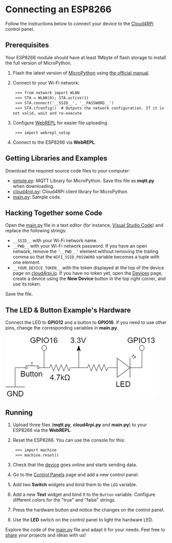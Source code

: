 # Connecting an ESP8266

Follow the instructions below to connect your device to the [Cloud4RPi](https://cloud4rpi.io) control panel.

## Prerequisites

Your ESP8266 module should have at least 1Mbyte of flash storage to install the full version of MicroPython.

1. Flash the latest version of [MicroPython](http://micropython.org/) using [the official manual](http://docs.micropython.org/en/latest/esp8266/esp8266/tutorial/intro.html#intro).
2. Connect to your Wi-Fi network:

        >>> from network import WLAN
        >>> STA = WLAN(0); STA.active(1)
        >>> STA.connect('__SSID__', '__PASSWORD__')
        >>> STA.ifconfig()  # Outputs the network configuration. If it is not valid, wait and re-execute

3. Configure [WebREPL](http://docs.micropython.org/en/latest/esp8266/esp8266/tutorial/repl.html#webrepl-a-prompt-over-wifi) for easier file uploading.

        >>> import webrepl_setup

4. Connect to the ESP8266 via **WebREPL**.

## Getting Libraries and Examples

Download the required source code files to your computer:

- [simple.py](https://github.com/micropython/micropython-lib/blob/master/umqtt.simple/umqtt/simple.py): MQTT Library for MicroPython. Save this file as **mqtt.py** when downloading.
- [cloud4rpi.py](https://github.com/cloud4rpi/cloud4rpi-esp8266-micropython/blob/master/cloud4rpi.py): Cloud4RPi client library for MicroPython.
- [main.py](https://github.com/cloud4rpi/cloud4rpi-esp8266-micropython/blob/master/main.py): Sample code.


## Hacking Together some Code

Open the [main.py](main.py) file in a text editor (for instance, [Visual Studio Code](https://code.visualstudio.com/)) and replace the following strings:

- `__SSID__` with your Wi-Fi network name.
- `__PWD__` with your Wi-Fi network password. If you have an open network, remove the `'__PWD__'` element without removing the trailing comma so that the `WIFI_SSID_PASSWORD` variable becomes a tuple with one element.
- `__YOUR_DEVICE_TOKEN__` with the token displayed at the top of the device page on [cloud4rpi.io](https://cloud4rpi.io/). If you have no token yet, open the [Devices](https://cloud4rpi.io/devices) page, create a device using the **New Device** button in the top right corner, and use its token.

Save the file.

## The LED & Button Example's Hardware

Connect the LED to **GPIO12** and a button to **GPIO16**. If you need to use other pins, change the corresponding variables in **main.py**.

![](https://github.com/cloud4rpi/cloud4rpi-esp8266-micropython/raw/master/hardware.png)

## Running

1. Upload three files (**mqtt.py**, **cloud4rpi.py** and **main.py**) to your ESP8266 via the **WebREPL**.
6. Reset the ESP8266. You can use the console for this:

        >>> import machine
        >>> machine.reset()

8. Check that the [device](https://cloud4rpi.io/devices) goes online and starts sending data.
9. Go to the [Control Panels](https://cloud4rpi.io/control-panels/) page and add a new control panel.
10. Add two **Switch** widgets and bind them to the `LED` variable.
11. Add a new **Text** widget and bind it to the `Button` variable. Configure different colors for the "true" and "false" strings.
12. Press the hardware button and notice the changes on the control panel.
13. Use the **LED** switch on the control panel to light the hardware LED.

Explore the code of the [main.py](main.py) file and adapt it for your needs. Feel free to [share](https://cloud4rpi.answerdesk.io/) your projects and ideas with us!
